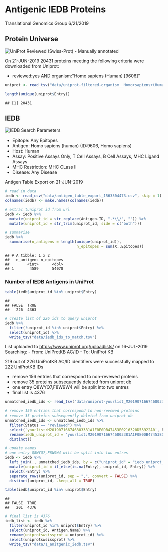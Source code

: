Antigenic IEDB Proteins
================
Translational Genomics Group
6/21/2019

Protein Universe
----------------

![UniProt Reviewed (Swiss-Prot) - Manually annotated](data/uniprot_logo.png)

On 21-JUN-2019 20431 proteins meeting the following criteria were downloaded from Uniprot:
- reviewed:yes AND organism:"Homo sapiens (Human) \[9606\]"

``` r
uniprot <- read_tsv("data/uniprot-filtered-organism__Homo+sapiens+(Human)+[9606]_+AND+review--.tab")

length(unique(uniprot$Entry))
```

    ## [1] 20431

IEDB
----

![IEDB Search Parameters](data/iedb_logo.png)

-   Epitope: Any Epitopes
-   Antigen: Homo sapiens (human) (ID:9606, Homo sapiens)
-   Host: Human
-   Assay: Positive Assays Only, T Cell Assays, B Cell Assays, MHC Ligand Assays
-   MHC Restriction: MHC CLass II
-   Disease: Any Disease

Antigen Table Export on 21-JUN-2019

``` r
# read in data
iedb <- read_csv("data/antigen_table_export_1563304473.csv", skip = 1)
colnames(iedb) <- make.names(colnames(iedb))

# extrac tuniprot id from url
iedb <- iedb %>%
  mutate(uniprot_id = str_replace(Antigen.ID, ".*\\/", "")) %>%
  mutate(uniprot_id = str_trim(uniprot_id, side = c("both")))

# summarise
iedb %>%
  summarise(n_antigens = length(unique(uniprot_id)),
                                n_epitopes = sum(X..Epitopes))
```

    ## # A tibble: 1 x 2
    ##   n_antigens n_epitopes
    ##        <int>      <dbl>
    ## 1       4589      54078

### Number of IEDB Antigens in UniProt

``` r
table(iedb$uniprot_id %in% uniprot$Entry)
```

    ## 
    ## FALSE  TRUE 
    ##   226  4363

``` r
# create list of 226 ids to query uniprot
iedb %>%
  filter(!uniprot_id %in% uniprot$Entry) %>%
  select(uniprot_id) %>%
  write_tsv("data/iedb_ids_to_match.tsv")
```

List uploaded to <https://www.uniprot.org/uploadlists/> on 16-JUL-2019 Searching: - From: UniProtKB AC/ID - To: UniProt KB

219 out of 226 UniProtKB AC/ID identifiers were successfully mapped to 222 UniProtKB IDs

-   remove 156 entries that correspond to non-revewed proteins
-   remove 35 proteins subsequently deleted from uniprot db
-   one entry Q8WYQ7,F8W9W4 will be split into two entres
-   final list is 4376

``` r
unmatched_iedb_ids <- read_tsv("data/uniprot-yourlist_M201907166746803381A1F0E0DB47453E0216320D53922A0.tab")

# remove 156 entries that correspond to non-revewed proteins
# remove 35 proteins subsequently deleted from uniprot db
unmatched_iedb_ids <- unmatched_iedb_ids %>%
  filter(Status == "reviewed") %>%
  select(`yourlist:M201907166746803381A1F0E0DB47453E0216320D53922A0`, Entry) %>%
  rename(iedb_uniprot_id = 'yourlist:M201907166746803381A1F0E0DB47453E0216320D53922A0') %>%
  distinct()

# update names
# one entry Q8WYQ7,F8W9W4 will be split into two entres
iedb <- iedb %>%
  left_join(., unmatched_iedb_ids, by = c("uniprot_id" = "iedb_uniprot_id")) %>%
  mutate(uniprot_id = if_else(is.na(Entry), uniprot_id, Entry)) %>%
  select(-Entry) %>%
  separate_rows(uniprot_id, sep = ",", convert = FALSE) %>%
  distinct(uniprot_id, .keep_all = TRUE)

table(iedb$uniprot_id %in% uniprot$Entry)
```

    ## 
    ## FALSE  TRUE 
    ##   201  4376

``` r
# final list is 4376 
iedb_list <- iedb %>%
  filter(uniprot_id %in% uniprot$Entry) %>%
  select(uniprot_id, Antigen.Name) %>%
  rename(uniprotswsissprot = uniprot_id) %>%
  select(uniprotswsissprot) %>%
  write_tsv("data/1_anitgenic_iedb.tsv")
```
